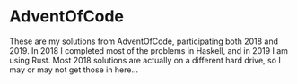 # AdventOfCode

These are my solutions from AdventOfCode, participating both 2018 and 2019.  In 2018 I completed most of the problems in Haskell, and in 2019 I am using Rust.  Most 2018 solutions are actually on a different hard drive, so I may or may not get those in here...
